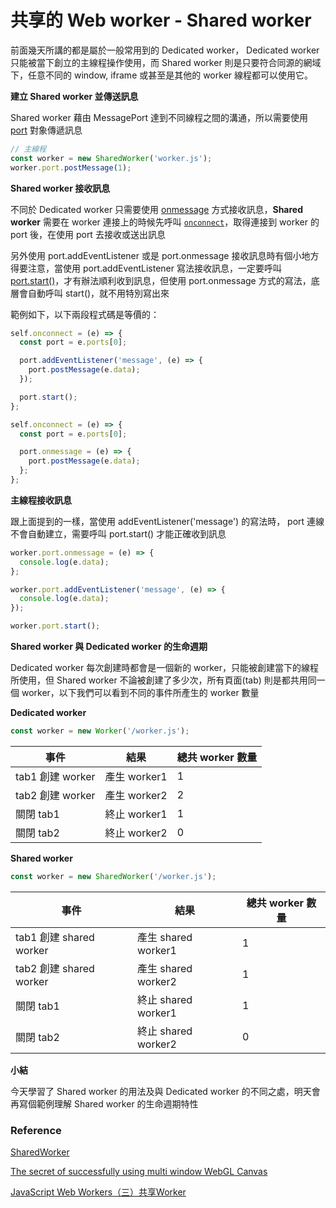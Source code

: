# 共享的 Web worker - Shared worker

前面幾天所講的都是屬於一般常用到的 Dedicated worker， Dedicated worker 只能被當下創立的主線程操作使用，而 Shared worker 則是只要符合同源的網域下，任意不同的 window, iframe 或甚至是其他的 worker 線程都可以使用它。

**建立 Shared worker 並傳送訊息**

Shared worker 藉由 MessagePort 達到不同線程之間的溝通，所以需要使用 [port](https://developer.mozilla.org/en-US/docs/Web/API/SharedWorker/port) 對象傳遞訊息

```javascript
// 主線程
const worker = new SharedWorker('worker.js');
worker.port.postMessage(1);
```

**Shared worker 接收訊息**

不同於 Dedicated worker 只需要使用 [onmessage](https://developer.mozilla.org/en-US/docs/Web/API/DedicatedWorkerGlobalScope/message\_event) 方式接收訊息，**Shared worker** 需要在 worker 連接上的時候先呼叫  [`onconnect`](https://developer.mozilla.org/en-US/docs/Web/API/SharedWorkerGlobalScope/connect\_event)，取得連接到 worker 的 port 後，在使用 port 去接收或送出訊息

另外使用 port.addEventListener 或是 port.onmessage 接收訊息時有個小地方得要注意，當使用 port.addEventListener 寫法接收訊息，一定要呼叫 [port.start()](https://developer.mozilla.org/en-US/docs/Web/API/MessagePort/start)，才有辦法順利收到訊息，但使用 port.onmessage 方式的寫法，底層會自動呼叫 start()，就不用特別寫出來

範例如下，以下兩段程式碼是等價的：

```javascript
self.onconnect = (e) => {
  const port = e.ports[0];

  port.addEventListener('message', (e) => {
    port.postMessage(e.data);
  });

  port.start();
};
```

```javascript
self.onconnect = (e) => {
  const port = e.ports[0];

  port.onmessage = (e) => {
    port.postMessage(e.data);
  };
};
```

**主線程接收訊息**

跟上面提到的一樣，當使用 addEventListener('message') 的寫法時， port 連線不會自動建立，需要呼叫 port.start() 才能正確收到訊息

```javascript
worker.port.onmessage = (e) => {
  console.log(e.data);
};
```

```javascript
worker.port.addEventListener('message', (e) => {
  console.log(e.data);
});

worker.port.start();
```

**Shared worker 與 Dedicated worker 的生命週期**

Dedicated worker 每次創建時都會是一個新的 worker，只能被創建當下的線程所使用，但 Shared worker 不論被創建了多少次，所有頁面(tab) 則是都共用同一個 worker，以下我們可以看到不同的事件所產生的 worker 數量

**Dedicated worker**

```javascript
const worker = new Worker('/worker.js');
```

| 事件              | 結果          | 總共 worker 數量 |
| --------------- | ----------- | ------------ |
| tab1 創建 worker  | 產生 worker1  | 1            |
| tab2 創建 worker  | 產生 worker2  | 2            |
| 關閉 tab1         | 終止 worker1  | 1            |
| 關閉 tab2         | 終止 worker2  | 0            |

**Shared worker**

```javascript
const worker = new SharedWorker('/worker.js');
```

| 事件                      | 結果                 | 總共 worker 數量 |
| ----------------------- | ------------------ | ------------ |
| tab1 創建 shared worker   | 產生 shared worker1  | 1            |
| tab2 創建 shared worker   | 產生 shared worker2  | 1            |
| 關閉 tab1                 | 終止 shared worker1  | 1            |
| 關閉 tab2                 | 終止 shared worker2  | 0            |

**小結**

今天學習了 Shared worker 的用法及與 Dedicated worker 的不同之處，明天會再寫個範例理解 Shared worker 的生命週期特性

### Reference

[SharedWorker](https://developer.mozilla.org/en-US/docs/Web/API/SharedWorker)

[The secret of successfully using multi window WebGL Canvas](https://itnext.io/the-secret-of-successfully-using-multi-window-webgl-canvas-5a2d05555ad1)

[JavaScript Web Workers（三）共享Worker](https://zhuanlan.zhihu.com/p/93473241)
